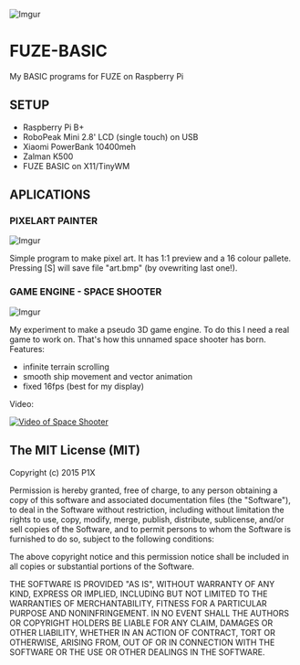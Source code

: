 ![Imgur](http://i.imgur.com/J7CFsEA.jpg)
# FUZE-BASIC
My BASIC programs for FUZE on Raspberry Pi

## SETUP
- Raspberry Pi B+
- RoboPeak Mini 2.8' LCD (single touch) on USB
- Xiaomi PowerBank 10400meh
- Zalman K500
- FUZE BASIC on X11/TinyWM

## APLICATIONS

### PIXELART PAINTER
![Imgur](http://i.imgur.com/vsCekOP.jpg)

Simple program to make pixel art. It has 1:1 preview and a 16 colour pallete. Pressing [S] will save file "art.bmp" (by ovewriting last one!).

### GAME ENGINE - SPACE SHOOTER
![Imgur](http://i.imgur.com/L9uO1tP.jpg)

My experiment to make a pseudo 3D game engine. To do this I need a real game to work on. That's how this unnamed space shooter has born.
Features:
- infinite terrain scrolling
- smooth ship movement and vector animation
- fixed 16fps (best for my display)

Video:

[![Video of Space Shooter](http://img.youtube.com/vi/Y27DhsvdfUQ/0.jpg)](http://www.youtube.com/watch?v=Y27DhsvdfUQ)

## The MIT License (MIT)
Copyright (c) 2015 P1X

Permission is hereby granted, free of charge, to any person obtaining a copy of this software and associated documentation files (the "Software"), to deal in the Software without restriction, including without limitation the rights to use, copy, modify, merge, publish, distribute, sublicense, and/or sell copies of the Software, and to permit persons to whom the Software is furnished to do so, subject to the following conditions:

The above copyright notice and this permission notice shall be included in all copies or substantial portions of the Software.

THE SOFTWARE IS PROVIDED "AS IS", WITHOUT WARRANTY OF ANY KIND, EXPRESS OR IMPLIED, INCLUDING BUT NOT LIMITED TO THE WARRANTIES OF MERCHANTABILITY, FITNESS FOR A PARTICULAR PURPOSE AND NONINFRINGEMENT. IN NO EVENT SHALL THE AUTHORS OR COPYRIGHT HOLDERS BE LIABLE FOR ANY CLAIM, DAMAGES OR OTHER LIABILITY, WHETHER IN AN ACTION OF CONTRACT, TORT OR OTHERWISE, ARISING FROM, OUT OF OR IN CONNECTION WITH THE SOFTWARE OR THE USE OR OTHER DEALINGS IN THE SOFTWARE.
